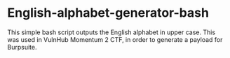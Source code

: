 # English-alphabet-generator-bash
This simple bash script outputs the English alphabet in upper case. This was used in VulnHub Momentum 2 CTF, in order to generate a payload for Burpsuite.
